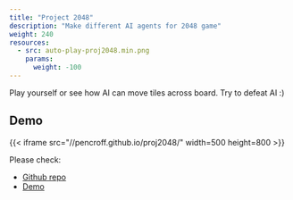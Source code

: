 ```yaml
---
title: "Project 2048"
description: "Make different AI agents for 2048 game"
weight: 240
resources:
  - src: auto-play-proj2048.min.png
    params:
      weight: -100  
---
```


Play yourself or see how AI can move tiles across board.
Try to defeat AI :)

## Demo

{{< iframe src="//pencroff.github.io/proj2048/" width=500 height=800 >}}

Please check:

* [Github repo](//github.com/Pencroff/proj2048)
* [Demo](//pencroff.github.io/proj2048/)
